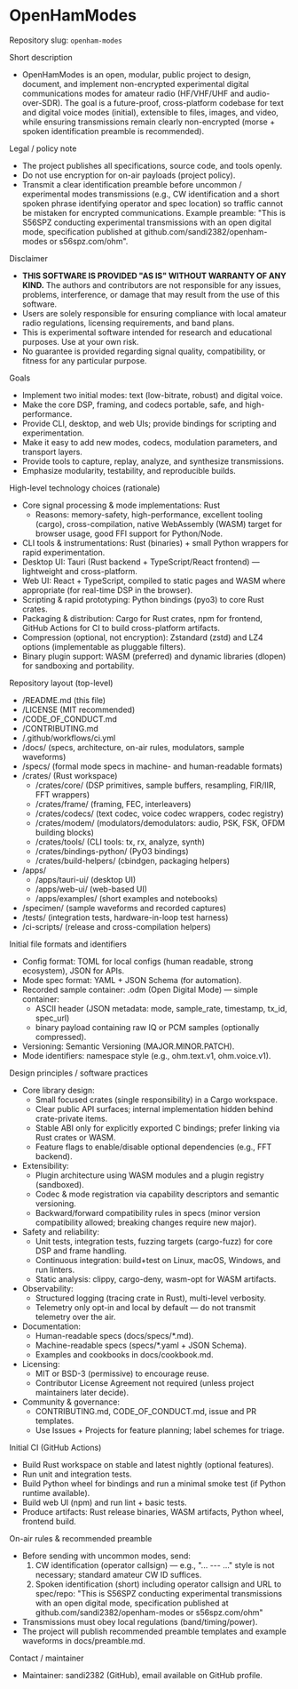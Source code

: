 # OpenHamModes

Repository slug: `openham-modes`

Short description
- OpenHamModes is an open, modular, public project to design, document, and implement non-encrypted experimental digital communications modes for amateur radio (HF/VHF/UHF and audio-over-SDR). The goal is a future-proof, cross-platform codebase for text and digital voice modes (initial), extensible to files, images, and video, while ensuring transmissions remain clearly non-encrypted (morse + spoken identification preamble is recommended).

Legal / policy note

- The project publishes all specifications, source code, and tools openly.
- Do not use encryption for on-air payloads (project policy).
- Transmit a clear identification preamble before uncommon / experimental modes transmissions (e.g., CW identification and a short spoken phrase identifying operator and spec location) so traffic cannot be mistaken for encrypted communications. Example preamble: "This is S56SPZ conducting experimental transmissions with an open digital mode, specification published at github.com/sandi2382/openham-modes or s56spz.com/ohm".

Disclaimer

- **THIS SOFTWARE IS PROVIDED "AS IS" WITHOUT WARRANTY OF ANY KIND.** The authors and contributors are not responsible for any issues, problems, interference, or damage that may result from the use of this software.
- Users are solely responsible for ensuring compliance with local amateur radio regulations, licensing requirements, and band plans.
- This is experimental software intended for research and educational purposes. Use at your own risk.
- No guarantee is provided regarding signal quality, compatibility, or fitness for any particular purpose.

Goals

- Implement two initial modes: text (low-bitrate, robust) and digital voice.
- Make the core DSP, framing, and codecs portable, safe, and high-performance.
- Provide CLI, desktop, and web UIs; provide bindings for scripting and experimentation.
- Make it easy to add new modes, codecs, modulation parameters, and transport layers.
- Provide tools to capture, replay, analyze, and synthesize transmissions.
- Emphasize modularity, testability, and reproducible builds.

High-level technology choices (rationale)
- Core signal processing & mode implementations: Rust
  - Reasons: memory-safety, high-performance, excellent tooling (cargo), cross-compilation, native WebAssembly (WASM) target for browser usage, good FFI support for Python/Node.
- CLI tools & instrumentations: Rust (binaries) + small Python wrappers for rapid experimentation.
- Desktop UI: Tauri (Rust backend + TypeScript/React frontend) — lightweight and cross-platform.
- Web UI: React + TypeScript, compiled to static pages and WASM where appropriate (for real-time DSP in the browser).
- Scripting & rapid prototyping: Python bindings (pyo3) to core Rust crates.
- Packaging & distribution: Cargo for Rust crates, npm for frontend, GitHub Actions for CI to build cross-platform artifacts.
- Compression (optional, not encryption): Zstandard (zstd) and LZ4 options (implementable as pluggable filters).
- Binary plugin support: WASM (preferred) and dynamic libraries (dlopen) for sandboxing and portability.

Repository layout (top-level)
- /README.md (this file)
- /LICENSE (MIT recommended)
- /CODE_OF_CONDUCT.md
- /CONTRIBUTING.md
- /.github/workflows/ci.yml
- /docs/ (specs, architecture, on-air rules, modulators, sample waveforms)
- /specs/ (formal mode specs in machine- and human-readable formats)
- /crates/ (Rust workspace)
  - /crates/core/ (DSP primitives, sample buffers, resampling, FIR/IIR, FFT wrappers)
  - /crates/frame/ (framing, FEC, interleavers)
  - /crates/codecs/ (text codec, voice codec wrappers, codec registry)
  - /crates/modem/ (modulators/demodulators: audio, PSK, FSK, OFDM building blocks)
  - /crates/tools/ (CLI tools: tx, rx, analyze, synth)
  - /crates/bindings-python/ (PyO3 bindings)
  - /crates/build-helpers/ (cbindgen, packaging helpers)
- /apps/
  - /apps/tauri-ui/ (desktop UI)
  - /apps/web-ui/ (web-based UI)
  - /apps/examples/ (short examples and notebooks)
- /specimen/ (sample waveforms and recorded captures)
- /tests/ (integration tests, hardware-in-loop test harness)
- /ci-scripts/ (release and cross-compilation helpers)

Initial file formats and identifiers
- Config format: TOML for local configs (human readable, strong ecosystem), JSON for APIs.
- Mode spec format: YAML + JSON Schema (for automation).
- Recorded sample container: .odm (Open Digital Mode) — simple container:
  - ASCII header (JSON metadata: mode, sample_rate, timestamp, tx_id, spec_url)
  - binary payload containing raw IQ or PCM samples (optionally compressed).
- Versioning: Semantic Versioning (MAJOR.MINOR.PATCH).
- Mode identifiers: namespace style (e.g., ohm.text.v1, ohm.voice.v1).

Design principles / software practices
- Core library design:
  - Small focused crates (single responsibility) in a Cargo workspace.
  - Clear public API surfaces; internal implementation hidden behind crate-private items.
  - Stable ABI only for explicitly exported C bindings; prefer linking via Rust crates or WASM.
  - Feature flags to enable/disable optional dependencies (e.g., FFT backend).
- Extensibility:
  - Plugin architecture using WASM modules and a plugin registry (sandboxed).
  - Codec & mode registration via capability descriptors and semantic versioning.
  - Backward/forward compatibility rules in specs (minor version compatibility allowed; breaking changes require new major).
- Safety and reliability:
  - Unit tests, integration tests, fuzzing targets (cargo-fuzz) for core DSP and frame handling.
  - Continuous integration: build+test on Linux, macOS, Windows, and run linters.
  - Static analysis: clippy, cargo-deny, wasm-opt for WASM artifacts.
- Observability:
  - Structured logging (tracing crate in Rust), multi-level verbosity.
  - Telemetry only opt-in and local by default — do not transmit telemetry over the air.
- Documentation:
  - Human-readable specs (docs/specs/*.md).
  - Machine-readable specs (specs/*.yaml + JSON Schema).
  - Examples and cookbooks in docs/cookbook.md.
- Licensing:
  - MIT or BSD-3 (permissive) to encourage reuse.
  - Contributor License Agreement not required (unless project maintainers later decide).
- Community & governance:
  - CONTRIBUTING.md, CODE_OF_CONDUCT.md, issue and PR templates.
  - Use Issues + Projects for feature planning; label schemes for triage.

Initial CI (GitHub Actions)
- Build Rust workspace on stable and latest nightly (optional features).
- Run unit and integration tests.
- Build Python wheel for bindings and run a minimal smoke test (if Python runtime available).
- Build web UI (npm) and run lint + basic tests.
- Produce artifacts: Rust release binaries, WASM artifacts, Python wheel, frontend build.

On-air rules & recommended preamble
- Before sending with uncommon modes, send:
  1) CW identification (operator callsign) — e.g., "... --- ..." style is not necessary; standard amateur CW ID suffices.
  2) Spoken identification (short) including operator callsign and URL to spec/repo: "This is S56SPZ conducting experimental transmissions with an open digital mode, specification published at github.com/sandi2382/openham-modes or s56spz.com/ohm"
- Transmissions must obey local regulations (band/timing/power).
- The project will publish recommended preamble templates and example waveforms in docs/preamble.md.

Contact / maintainer
- Maintainer: sandi2382 (GitHub), email available on GitHub profile.
